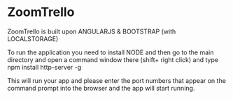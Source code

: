 # ZoomTrello
ZoomTrello is built upon ANGULARJS & BOOTSTRAP (with LOCALSTORAGE) 

To run the application you need to install NODE and then go to the main directory and open a command window there (shift+ right click) and type
npm install http-server -g

This will run your app and please enter the port numbers that appear on the command prompt into the browser and the app will start running.
